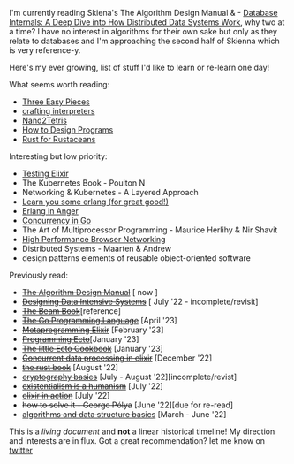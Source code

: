 I'm currently reading Skiena's The Algorithm Design Manual & - [Database Internals: A Deep Dive into How Distributed Data Systems Work](https://www.databass.dev/), why two at a time? I have no interest in algorithms for their own sake but only as they relate to databases and I'm approaching the second half of Skienna which is very reference-y.

Here's my ever growing, list of stuff I'd like to learn or re-learn one day!

What seems worth reading:

- [Three Easy Pieces](https://www.amazon.com/Operating-Systems-Three-Easy-Pieces/dp/198508659X)
- [crafting interpreters](https://craftinginterpreters.com/)
- [Nand2Tetris](https://www.nand2tetris.org/)
- [How to Design Programs](https://htdp.org/)
- [Rust for Rustaceans](https://nostarch.com/rust-rustaceans)

Interesting but low priority:

- [Testing Elixir](https://pragprog.com/titles/lmelixir/testing-elixir/)
- The Kubernetes Book - Poulton N
- Networking & Kubernetes - A Layered Approach
- [Learn you some erlang (for great good!)](https://learnyousomeerlang.com/content)
- [Erlang in Anger](https://www.erlang-in-anger.com/)
- [Concurrency in Go](https://www.oreilly.com/library/view/concurrency-in-go/9781491941294/)
- The Art of Multiprocessor Programming - Maurice Herlihy & Nir Shavit
- [High Performance Browser Networking](https://hpbn.co/)
- Distributed Systems - Maarten & Andrew
- design patterns elements of reusable object-oriented software

Previously read:

- ~~[The Algorithm Design Manual](https://www.amazon.com/Algorithm-Design-Manual-Steven-Skiena/dp/1848000693/)~~ [ now ]
- ~~[Designing Data Intensive Systems](https://www.oreilly.com/library/view/designing-data-intensive-applications/9781491903063/)~~ [ July '22 - incomplete/revisit]
- ~~[The Beam Book](https://github.com/happi/theBeamBook)~~[reference]
- ~~[The Go Programming Language](https://www.gopl.io/)~~ [April '23]
- ~~[Metaprogramming Elixir](https://pragprog.com/titles/cmelixir/metaprogramming-elixir/)~~ [February '23]
- ~~[Programming Ecto](https://pragprog.com/titles/wmecto/programming-ecto/)~~[January '23]
- ~~[The little Ecto Cookbook](https://dashbit.co/ebooks/the-little-ecto-cookbook)~~ [January '23]
- ~~[Concurrent data processing in elixir](https://pragprog.com/titles/sgdpelixir/concurrent-data-processing-in-elixir/)~~ [December '22]
- ~~[the rust book](https://github.com/hailelagi/rustacea)~~ [August '22]
- ~~[cryptography basics](https://github.com/hailelagi/matasano)~~ [July - August '22][incomplete/revist]
- ~~[existentialism is a humanism](https://www.goodreads.com/book/show/51985.Existentialism_is_a_Humanism)~~ [July '22]
- ~~[elixir in action](https://www.notion.so/Elixir-in-Action-Book-review-27ff4cbe67f140a688637e1422f11641)~~ [July '22]
- ~~how to solve it - George Pólya~~ [June '22][due for re-read]
- ~~[algorithms and data structure basics](https://runestone.academy/ns/books/published/pythonds/index.html)~~ [March - June '22]

This is a _living document_ and **not** a linear historical timeline! My direction and interests are in flux. Got a great recommendation? let me know on [twitter](https://www.twitter.com/haile_lagi)
